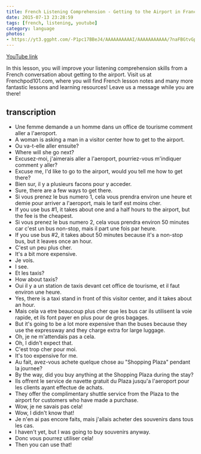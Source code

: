 ```yaml
---
title: French Listening Comprehension - Getting to the Airport in France
date: 2015-07-13 23:28:59
tags: [french, listening, youtube]
category: language
photos:
- https://yt3.ggpht.com/-P1pc17BBeJ4/AAAAAAAAAAI/AAAAAAAAAAA/7naFBGtvGpQ/s900-c-k-no/photo.jpg
---
```


[YouTube link](https://www.youtube.com/watch?v=K0eXpHUi6MA)

In this lesson, you will improve your listening comprehension skills from a French conversation about getting to the airport. Visit us at Frenchpod101.com, where you will find French lesson notes and many more fantastic lessons and learning resources! Leave us a message while you are there!

<!--more-->

## transcription

+ Une femme demande a un homme dans un office de tourisme comment aller a l'aeroport.
+ A woman is asking a man in a visitor center how to get to the airport.
+ Ou va-t-elle aller ensuite?
+ Where will she go next?
+ Excusez-moi, j'aimerais aller a l'aeroport, pourriez-vous m'indiquer comment y aller?
+ Excuse me, I'd like to go to the airport, would you tell me how to get there?
+ Bien sur, il y a plusieurs facons pour y acceder.
+ Sure, there are a few ways to get there.
+ Si vous prenez le bus numero 1, cela vous prendra environ une heure et demie pour arriver a l'aeroport, mais le tarif est moins cher.
+ If you use bus #1, it takes about one and a half hours to the airport, but the fee is the cheapest.
+ Si vous prenez le bus numero 2, cela vous prendra environ 50 minutes car c'est un bus non-stop, mais il part une fois par heure.
+ If you use bus #2, it takes about 50 minutes because it's a non-stop bus, but it leaves once an hour.
+ C'est un peu plus cher.
+ It's a bit more expensive.
+ Je vois.
+ I see.
+ Et les taxis?
+ How about taxis?
+ Oui il y a un station de taxis devant cet office de tourisme, et il faut environ une heure.
+ Yes, there is a taxi stand in front of this visitor center, and it takes about an hour.
+ Mais cela va etre beaucoup plus cher que les bus car ils utilisent la voie rapide, et ils font payer en plus pour de gros bagages.
+ But it's going to be a lot more expensive than the buses because they use the expressway and they charge extra for large luggage.
+ Oh, je ne m'attendais pas a cela.
+ Oh, I didn't expect that.
+ C'est trop cher pour moi.
+ It's too expensive for me.
+ Au fait, avez-vous achete quelque chose au "Shopping Plaza" pendant la journee?
+ By the way, did you buy anything at the Shopping Plaza during the stay?
+ Ils offrent le service de navette gratuit du Plaza jusqu'a l'aeroport pour les clients ayant effectue de achats.
+ They offer the complimentary shuttle service from the Plaza to the airport for customers who have made a purchase.
+ Wow, je ne savais pas cela!
+ Wow, I didn't know that!
+ Je n'en ai pas encore faits, mais j'allais acheter des souvenirs dans tous les cas.
+ I haven't yet, but I was going to buy souvenirs anyway.
+ Donc vous pourrez utiliser cela!
+ Then you can use that!